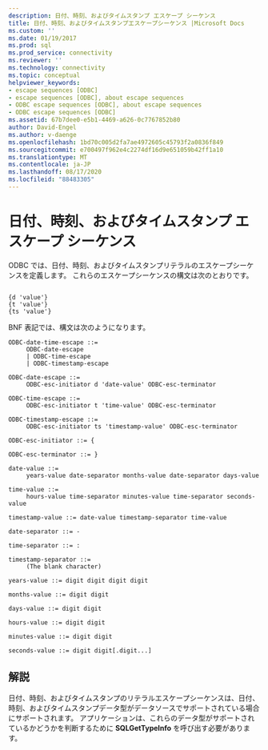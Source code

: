 ```yaml
---
description: 日付、時刻、およびタイムスタンプ エスケープ シーケンス
title: 日付、時刻、およびタイムスタンプエスケープシーケンス |Microsoft Docs
ms.custom: ''
ms.date: 01/19/2017
ms.prod: sql
ms.prod_service: connectivity
ms.reviewer: ''
ms.technology: connectivity
ms.topic: conceptual
helpviewer_keywords:
- escape sequences [ODBC]
- escape sequences [ODBC], about escape sequences
- ODBC escape sequences [ODBC], about escape sequences
- ODBC escape sequences [ODBC]
ms.assetid: 67b7dee0-e5b1-4469-a626-0c7767852b80
author: David-Engel
ms.author: v-daenge
ms.openlocfilehash: 1bd70c005d2fa7ae4972605c45793f2a0836f849
ms.sourcegitcommit: e700497f962e4c2274df16d9e651059b42ff1a10
ms.translationtype: MT
ms.contentlocale: ja-JP
ms.lasthandoff: 08/17/2020
ms.locfileid: "88483305"
---
```

# <a name="date-time-and-timestamp-escape-sequences"></a>日付、時刻、およびタイムスタンプ エスケープ シーケンス
ODBC では、日付、時刻、およびタイムスタンプリテラルのエスケープシーケンスを定義します。 これらのエスケープシーケンスの構文は次のとおりです。  
  
```  
  
{d 'value'}  
{t 'value'}  
{ts 'value'}  
```  
  
 BNF 表記では、構文は次のようになります。  
  
```bnf 
ODBC-date-time-escape ::=  
     ODBC-date-escape  
     | ODBC-time-escape  
     | ODBC-timestamp-escape

ODBC-date-escape ::=  
     ODBC-esc-initiator d 'date-value' ODBC-esc-terminator

ODBC-time-escape ::=  
     ODBC-esc-initiator t 'time-value' ODBC-esc-terminator

ODBC-timestamp-escape ::=  
     ODBC-esc-initiator ts 'timestamp-value' ODBC-esc-terminator

ODBC-esc-initiator ::= {  

ODBC-esc-terminator ::= }  

date-value ::=   
     years-value date-separator months-value date-separator days-value

time-value ::=   
     hours-value time-separator minutes-value time-separator seconds-value

timestamp-value ::= date-value timestamp-separator time-value

date-separator ::= -  

time-separator ::= :  

timestamp-separator ::=  
     (The blank character)

years-value ::= digit digit digit digit

months-value ::= digit digit

days-value ::= digit digit

hours-value ::= digit digit

minutes-value ::= digit digit

seconds-value ::= digit digit[.digit...]  
```  
  
## <a name="remarks"></a>解説  
 日付、時刻、およびタイムスタンプのリテラルエスケープシーケンスは、日付、時刻、およびタイムスタンプデータ型がデータソースでサポートされている場合にサポートされます。 アプリケーションは、これらのデータ型がサポートされているかどうかを判断するために **SQLGetTypeInfo** を呼び出す必要があります。
